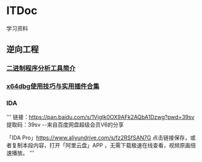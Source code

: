# ITDoc
学习资料

## 逆向工程

### [二进制程序分析工具简介](https://blog.csdn.net/whatday/article/details/120588429)

### [x64dbg使用技巧与实用插件合集](https://gitee.com/juncheung/obsidian_cards/blob/master/x64dbg%E4%BD%BF%E7%94%A8%E6%8A%80%E5%B7%A7%E4%B8%8E%E5%AE%9E%E7%94%A8%E6%8F%92%E4%BB%B6%E5%90%88%E9%9B%86.md)

### IDA
'''
链接：https://pan.baidu.com/s/1VjgIk0OX9AFk2AQbA1Dzwg?pwd=39sv 
提取码：39sv 
--来自百度网盘超级会员V6的分享

「IDA Pro」https://www.aliyundrive.com/s/fz2RSfSAN7G
点击链接保存，或者复制本段内容，打开「阿里云盘」APP ，无需下载极速在线查看，视频原画倍速播放。
'''
